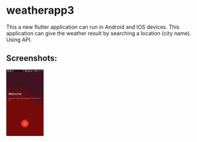 # weatherapp3

This a new flutter application can run in Android and IOS devices. This application can give the weather result by searching a location (city name). Using API. 

## Screenshots: 

<img src="Screenshot/1.jpg" width = "100">
